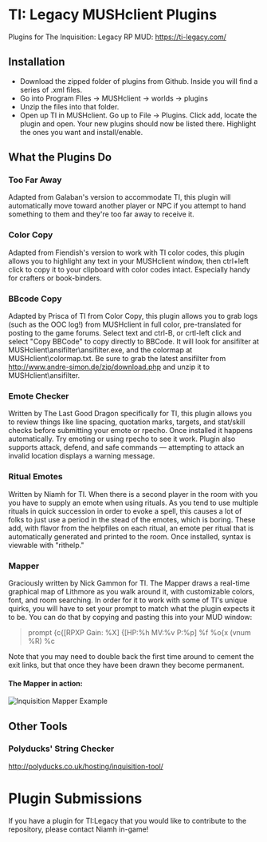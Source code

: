 # TI: Legacy MUSHclient Plugins
Plugins for The Inquisition: Legacy RP MUD: https://ti-legacy.com/

## Installation
* Download the zipped folder of plugins from Github. Inside you will find a series of .xml files. 
* Go into Program FIles -> MUSHclient -> worlds -> plugins
* Unzip the files into that folder.
* Open up TI in MUSHclient. Go up to File -> Plugins. Click add, locate the plugin and open. Your new plugins should now be listed there. Highlight the ones you want and install/enable.

## What the Plugins Do
### Too Far Away
Adapted from Galaban's version to accommodate TI, this plugin will automatically move toward another player or NPC if you attempt to hand something to them and they're too far away to receive it.
### Color Copy
Adapted from Fiendish's version to work with TI color codes, this plugin allows you to highlight any text in your MUSHclient window, then ctrl+left click to copy it to your clipboard with color codes intact. Especially handy for crafters or book-binders.
### BBcode Copy
Adapted by Prisca of TI from Color Copy, this plugin allows you to grab logs (such as the OOC log!) from MUSHclient in full color, pre-translated for posting to the game forums. Select text and ctrl-B, or crtl-left click and select "Copy BBCode" to copy directly to BBCode. It will look for ansifilter at MUSHclient\ansifilter\ansifilter.exe, and the colormap at MUSHclient\colormap.txt.
Be sure to grab the latest ansifilter from http://www.andre-simon.de/zip/download.php and unzip it to MUSHclient\ansifilter.
### Emote Checker
Written by The Last Good Dragon specifically for TI, this plugin allows you to review things like line spacing, quotation marks, targets, and stat/skill checks before submitting your emote or rpecho. Once installed it happens automatically. Try emoting or using rpecho to see it work. Plugin also supports attack, defend, and safe commands — attempting to attack an invalid location displays a warning message.
### Ritual Emotes
Written by Niamh for TI. When there is a second player in the room with you you have to supply an emote when using rituals. As you tend to use multiple rituals in quick succession in order to evoke a spell, this causes a lot of folks to just use a period in the stead of the emotes, which is boring. These add, with flavor from the helpfiles on each ritual, an emote per ritual that is automatically generated and printed to the room. Once installed, syntax is viewable with "rithelp."
### Mapper
Graciously written by Nick Gammon for TI. The Mapper draws a real-time graphical map of Lithmore as you walk around it, with customizable colors, font, and room searching. In order for it to work with some of TI's unique quirks, you will have to set your prompt to match what the plugin expects it to be. You can do that by copying and pasting this into your MUD window: 
>prompt {c{[RPXP Gain: %X] {[HP:%h MV:%v P:%p] %f %o{x (vnum %R) %c

Note that you may need to double back the first time around to cement the exit links, but that once they have been drawn they become permanent.

#### The Mapper in action:
![Inquisition Mapper Example](https://i.imgur.com/xsYlruj.png)

## Other Tools
### Polyducks' String Checker
http://polyducks.co.uk/hosting/inquisition-tool/

# Plugin Submissions
If you have a plugin for TI:Legacy that you would like to contribute to the repository, please contact Niamh in-game!
